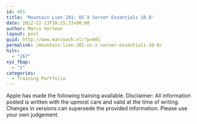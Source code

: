 ```yaml
---
id: 401
title: 'Mountain Lion 201: OS X Server Essentials 10.8'
date: 2012-12-13T10:25:33+00:00
author: Marco Verleun
layout: post
guid: http://www.marcoach.nl/?p=401
permalink: /mountain-lion-201-os-x-server-essentials-10-8/
hits:
  - "267"
xyz_fbap:
  - "1"
categories:
  - Training Portfolio
---
```

Apple has made the following training available. Disclaimer: All information posted is written with the upmost care and valid at the time of writing. Changes in versions can supersede the provided information. Please use your own judgement.